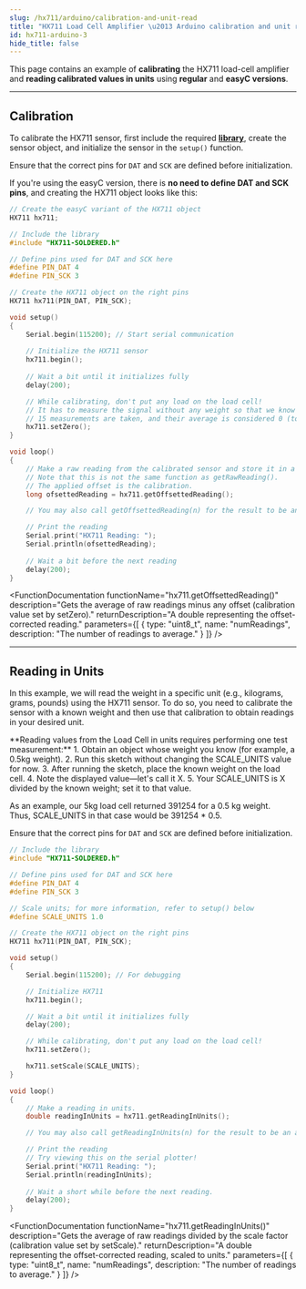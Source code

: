 ```yaml
---
slug: /hx711/arduino/calibration-and-unit-read
title: "HX711 Load Cell Amplifier \u2013 Arduino calibration and unit read"
id: hx711-arduino-3
hide_title: false
---
```

This page contains an example of **calibrating** the HX711 load-cell amplifier and **reading calibrated values in units** using **regular** and **easyC versions**.

---

## Calibration

To calibrate the HX711 sensor, first include the required [**library**](https://github.com/SolderedElectronics/Soldered-HX711-ADC-For-Weight-Scales-Arduino-Library/tree/main), create the sensor object, and initialize the sensor in the `setup()` function.

<WarningBox>Ensure that the correct pins for `DAT` and `SCK` are defined before initialization. </WarningBox>

<InfoBox>

If you're using the easyC version, there is **no need to define DAT and SCK pins**, and creating the HX711 object looks like this:

```cpp
// Create the easyC variant of the HX711 object
HX711 hx711;
```

</InfoBox>

```cpp
// Include the library
#include "HX711-SOLDERED.h"

// Define pins used for DAT and SCK here
#define PIN_DAT 4
#define PIN_SCK 3

// Create the HX711 object on the right pins
HX711 hx711(PIN_DAT, PIN_SCK);

void setup()
{
    Serial.begin(115200); // Start serial communication
    
    // Initialize the HX711 sensor
    hx711.begin();
    
    // Wait a bit until it initializes fully
    delay(200);

    // While calibrating, don't put any load on the load cell!
    // It has to measure the signal without any weight so that we know where the zero is.
    // 15 measurements are taken, and their average is considered 0 (to reduce noise).
    hx711.setZero();
}

void loop()
{
    // Make a raw reading from the calibrated sensor and store it in a variable.
    // Note that this is not the same function as getRawReading().
    // The applied offset is the calibration.
    long ofsettedReading = hx711.getOffsettedReading();

    // You may also call getOffsettedReading(n) for the result to be an average of n readings.

    // Print the reading
    Serial.print("HX711 Reading: ");
    Serial.println(ofsettedReading);
    
    // Wait a bit before the next reading
    delay(200);
}
```

<FunctionDocumentation functionName="hx711.begin()" 
                        description="Initializes the HX711 load-cell amplifier, setting up communication and verifying its presence." 
                        returnDescription="None." 
                        parameters={[]} />

<FunctionDocumentation functionName="hx711.setZero()" 
                        description="Sets the zero reference value (offset) for calibration. Takes 15 average readings to determine zero with no load on the load cell." 
                        returnDescription="None." 
                        parameters={[]} />

<FunctionDocumentation functionName="hx711.getOffsettedReading()" 
                        description="Gets the average of raw readings minus any offset (calibration value set by setZero)." 
                        returnDescription="A double representing the offset-corrected reading." 
                        parameters={[
                            { type: "uint8_t", name: "numReadings", description: "The number of readings to average." }
                        ]} />

---

## Reading in Units

In this example, we will read the weight in a specific unit (e.g., kilograms, grams, pounds) using the HX711 sensor. To do so, you need to calibrate the sensor with a known weight and then use that calibration to obtain readings in your desired unit.

<InfoBox>
**Reading values from the Load Cell in units requires performing one test measurement:**
    1. Obtain an object whose weight you know (for example, a 0.5kg weight).
    2. Run this sketch without changing the SCALE_UNITS value for now.
    3. After running the sketch, place the known weight on the load cell.
    4. Note the displayed value—let's call it X.
    5. Your SCALE_UNITS is X divided by the known weight; set it to that value.

As an example, our 5kg load cell returned 391254 for a 0.5 kg weight.  
Thus, SCALE_UNITS in that case would be 391254 * 0.5.
</InfoBox>

<WarningBox>Ensure that the correct pins for `DAT` and `SCK` are defined before initialization. </WarningBox>

```cpp
// Include the library
#include "HX711-SOLDERED.h"

// Define pins used for DAT and SCK here
#define PIN_DAT 4
#define PIN_SCK 3

// Scale units; for more information, refer to setup() below
#define SCALE_UNITS 1.0

// Create the HX711 object on the right pins
HX711 hx711(PIN_DAT, PIN_SCK);

void setup()
{
    Serial.begin(115200); // For debugging

    // Initialize HX711
    hx711.begin();

    // Wait a bit until it initializes fully
    delay(200);

    // While calibrating, don't put any load on the load cell!
    hx711.setZero();

    hx711.setScale(SCALE_UNITS);
}

void loop()
{
    // Make a reading in units.
    double readingInUnits = hx711.getReadingInUnits();

    // You may also call getReadingInUnits(n) for the result to be an average of n readings.

    // Print the reading
    // Try viewing this on the serial plotter!
    Serial.print("HX711 Reading: ");
    Serial.println(readingInUnits);
    
    // Wait a short while before the next reading.
    delay(200);
}
```

<FunctionDocumentation functionName="hx711.getReadingInUnits()" 
                        description="Gets the average of raw readings divided by the scale factor (calibration value set by setScale)." 
                        returnDescription="A double representing the offset-corrected reading, scaled to units." 
                        parameters={[
                            { type: "uint8_t", name: "numReadings", description: "The number of readings to average." }
                        ]} />

<CenteredImage src="/img/hx711/hx711_unitread.png" alt="Serial Monitor" caption="HX711 Sensor Serial Monitor output"/>

<QuickLink 
  title="calibrate.ino" 
  description="Example file for calibrating the HX711 Sensor"
  url="https://github.com/SolderedElectronics/Soldered-HX711-ADC-For-Weight-Scales-Arduino-Library/blob/main/examples/calibrate/calibrate.ino" 
/>

<QuickLink 
  title="readInUnits.ino" 
  description="Example file for using the HX711 Sensor for reading in units"
  url="https://github.com/SolderedElectronics/Soldered-HX711-ADC-For-Weight-Scales-Arduino-Library/blob/main/examples/readInUnits/readInUnits.ino" 
/>
